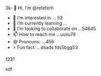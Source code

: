 3k- 👋 Hi, I’m @reteferh
- 👀 I’m interested in ... 52
- 🌱 I’m currently learning ...
- 💞️ I’m looking to collaborate on ...54645
- 📫 How to reach me ...uuiiu78
- 😄 Pronouns: ...456
- ⚡ Fun fact: ...dsads
fds5bgg53
<!---erersdf
retefer/retefer is a ✨ special ✨ repository because xcvits `README.md` (thi3s file) appears on your GitHub profile.
You can click the Preview link to take a look at your changes.
--->1231
sdf
